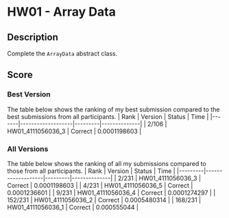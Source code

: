 # HW01 - Array Data

## Description
Complete the `ArrayData` abstract class.

## Score
### Best Version
The table below shows the ranking of my best submission compared to the best submissions from all participants.
| Rank  |      Version      | Status  |     Time     |
|-------|-------------------|---------|--------------|
| 2/106 | HW01_4111056036_3 | Correct | 0.0001198603 |

### All Versions
The table below shows the ranking of all my submissions compared to those from all participants.
|  Rank   |      Version      | Status  |     Time     |
|---------|-------------------|---------|--------------|
| 2/231   | HW01_4111056036_3 | Correct | 0.0001198603 |
| 4/231   | HW01_4111056036_5 | Correct | 0.0001236601 |
| 9/231   | HW01_4111056036_4 | Correct | 0.0001274297 |
| 152/231 | HW01_4111056036_2 | Correct | 0.0005480314 |
| 168/231 | HW01_4111056036_1 | Correct |  0.000555044 |